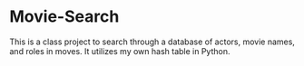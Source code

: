 # Movie-Search
This is a class project to search through a database of actors, movie names, and roles in moves. It utilizes my own hash table in Python.
